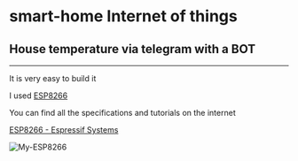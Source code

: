 # smart-home  Internet of things
## House temperature via telegram with a BOT

***

It is very easy to build it

I used [ESP8266](https://en.wikipedia.org/wiki/ESP8266) 

You can find all the specifications and tutorials on the internet

[ESP8266 - Espressif Systems](https://espressif.com/en/products/hardware/esp8266ex/overview)

![My-ESP8266](https://www.google.it/url?sa=i&rct=j&q=&esrc=s&source=images&cd=&cad=rja&uact=8&ved=0ahUKEwil0JnHt6nUAhWDPhQKHT6qBDEQjRwIBw&url=http%3A%2F%2Fumdoo.com%2Fthe-esp8266-wi07c-first-impressions%2F&psig=AFQjCNGW2nFlpVvSg5CQH2ooRmWBX1frRQ&ust=1496845851739158)

